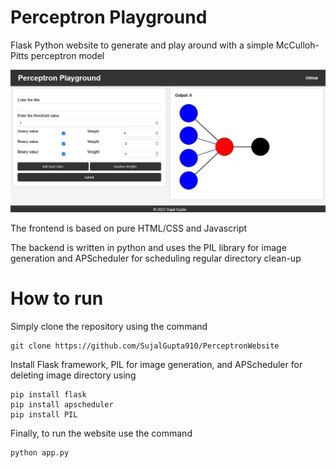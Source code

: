 #  Perceptron Playground
Flask Python website to generate and play around with a simple McCulloh-Pitts perceptron model

![Website Screenshot](https://github.com/SujalGupta910/PerceptronWebsite/blob/main/PerceptronWebsite.png)

The frontend is based on pure HTML/CSS and Javascript

The backend is written in python and uses the PIL library for image generation and APScheduler for scheduling regular directory clean-up

# How to run
Simply clone the repository using the command
```
git clone https://github.com/SujalGupta910/PerceptronWebsite
```
Install Flask framework, PIL for image generation, and APScheduler for deleting image directory using
```
pip install flask
pip install apscheduler
pip install PIL
```
Finally, to run the website use the command
```
python app.py
```
